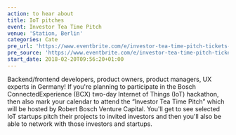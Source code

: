 ```yaml
---
action: to hear about
title: IoT pitches
event: Investor Tea Time Pitch
venue: 'Station, Berlin'
categories: Cate
pre_url: 'https://www.eventbrite.com/e/investor-tea-time-pitch-tickets-41621424802'
pre_source: 'https://www.eventbrite.com/e/investor-tea-time-pitch-tickets-41621424802'
start_date: 2018-02-20T09:56:20+01:00
---
```


Backend/frontend developers, product owners, product managers, UX experts in Germany! If you're planning to participate in the Bosch ConnectedExperience (BCX) two-day Internet of Things (IoT) hackathon, then also mark your calendar to attend the “Investor Tea Time Pitch” which will be hosted by Robert Bosch Venture Capital. You'll get to see selected IoT startups pitch their projects to invited investors and then you'll also be able to network with those investors and startups.
